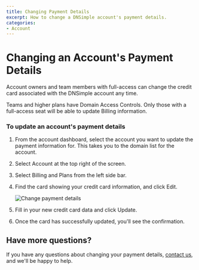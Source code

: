 ```yaml
---
title: Changing Payment Details
excerpt: How to change a DNSimple account's payment details.
categories:
- Account
---
```


# Changing an Account's Payment Details

Account owners and team members with full-access can change the credit card associated with the DNSimple account any time.

<info>
Teams and higher plans have Domain Access Controls. Only those with a full-access seat will be able to update Billing information.
</info>

### To update an account's payment details

1. From the account dashboard, select the account you want to update the payment information for. This takes you to the domain list for the account.
1. Select <label>Account</label> at the top right of the screen.
1. Select <label>Billing and Plans</label> from the left side bar.
1. Find the card showing your credit card information, and click <label>Edit</label>.

   ![Change payment details](/files/account-billing-update-card-link.png)

1.  Fill in your new credit card data and click <label>Update</label>.
1.  Once the card has successfully updated, you'll see the confirmation.

## Have more questions?

If you have any questions about changing your payment details, [contact us](https://dnsimple.com/feedback), and we'll be happy to help.
